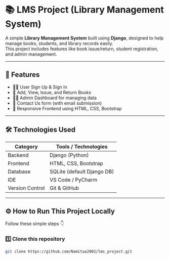 # 📚 LMS Project (Library Management System)

A simple **Library Management System** built using **Django**, designed to help manage books, students, and library records easily.  
This project includes features like book issue/return, student registration, and admin management.

---

## 🚀 Features

- 👩‍🎓 User Sign Up & Sign In  
- 📖 Add, View, Issue, and Return Books  
- 🧑‍💻 Admin Dashboard for managing data  
- 💬 Contact Us form (with email submission)  
- 🎨 Responsive Frontend using HTML, CSS, Bootstrap  

---

## 🛠️ Technologies Used

| Category | Tools / Technologies |
|-----------|----------------------|
| Backend | Django (Python) |
| Frontend | HTML, CSS, Bootstrap |
| Database | SQLite (default Django DB) |
| IDE | VS Code / PyCharm |
| Version Control | Git & GitHub |

---

## ⚙️ How to Run This Project Locally

Follow these simple steps 👇

### 1️⃣ Clone this repository
```bash
git clone https://github.com/Namitaa2002/lms_project.git



